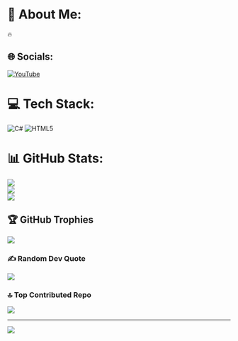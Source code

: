 # 💫 About Me:
🔥


## 🌐 Socials:
[![YouTube](https://img.shields.io/badge/YouTube-%23FF0000.svg?logo=YouTube&logoColor=white)](https://youtube.com/@https://www.youtube.com/@CodeRizzard) 

# 💻 Tech Stack:
![C#](https://img.shields.io/badge/c%23-%23239120.svg?style=for-the-badge&logo=csharp&logoColor=white) ![HTML5](https://img.shields.io/badge/html5-%23E34F26.svg?style=for-the-badge&logo=html5&logoColor=white)
# 📊 GitHub Stats:
![](https://github-readme-stats.vercel.app/api?username=code-rizzard&theme=dark&hide_border=false&include_all_commits=false&count_private=false)<br/>
![](https://github-readme-streak-stats.herokuapp.com/?user=code-rizzard&theme=dark&hide_border=false)<br/>
![](https://github-readme-stats.vercel.app/api/top-langs/?username=code-rizzard&theme=dark&hide_border=false&include_all_commits=false&count_private=false&layout=compact)

## 🏆 GitHub Trophies
![](https://github-profile-trophy.vercel.app/?username=code-rizzard&theme=radical&no-frame=false&no-bg=true&margin-w=4)

### ✍️ Random Dev Quote
![](https://quotes-github-readme.vercel.app/api?type=horizontal&theme=tokyonight)

### 🔝 Top Contributed Repo
![](https://github-contributor-stats.vercel.app/api?username=code-rizzard&limit=5&theme=gruvbox&combine_all_yearly_contributions=true)

---
[![](https://visitcount.itsvg.in/api?id=code-rizzard&icon=0&color=0)](https://visitcount.itsvg.in)

<!-- Proudly created with GPRM ( https://gprm.itsvg.in ) -->

